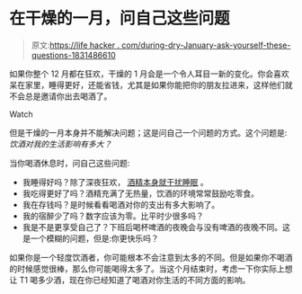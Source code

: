 # 在干燥的一月，问自己这些问题

> 原文:[https://life hacker . com/during-dry-January-ask-yourself-these-questions-1831486610](https://lifehacker.com/during-dry-january-ask-yourself-these-questions-1831486610)

如果你整个 12 月都在狂欢，干燥的 1 月会是一个令人耳目一新的变化。你会喜欢呆在家里，睡得更好，还能省钱，尤其是如果你能把你的朋友拉进来，这样他们就不会总是邀请你出去喝酒了。

Watch

但是干燥的一月本身并不能解决问题；这是问自己一个问题的方式。这个问题是:*饮酒对我的生活影响有多大？*

当你喝酒休息时，问自己这些问题:

*   我睡得好吗？除了深夜狂欢， [酒精本身就干扰睡眠](https://lifehacker.com/nix-the-nightcap-how-alcohol-and-marijuana-can-harm-yo-1740024287) 。
*   我吃得更好了吗？酒精充满了无热量，饮酒的环境常常鼓励吃零食。
*   我在存钱吗？是时候看看喝酒对你的支出有多大影响了。
*   我的宿醉少了吗？数字应该为零。比平时少很多吗？
*   我是不是更享受自己了？下班后喝杯啤酒的夜晚会与没有啤酒的夜晚不同。这是一个模糊的问题，但是:你更快乐吗？

如果你是一个轻度饮酒者，你可能根本不会注意到太多的不同。但是如果你不喝酒的时候感觉很棒，那么你可能喝得太多了。当这个月结束时，考虑一下你实际上想让 T1 喝多少酒，现在你已经知道了喝酒对你生活的不同方面的影响。